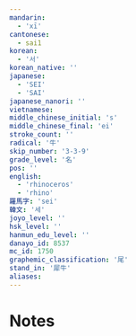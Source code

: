 ```yaml
---
mandarin:
  - 'xī'
cantonese:
  - sai1
korean:
  - '서'
korean_native: ''
japanese:
  - 'SEI'
  - 'SAI'
japanese_nanori: ''
vietnamese:
middle_chinese_initial: 's'
middle_chinese_final: 'ei'
stroke_count: ''
radical: '牛'
skip_number: '3-3-9'
grade_level: '名'
pos: ''
english:
  - 'rhinoceros'
  - 'rhino'
羅馬字: 'sei'
韓文: '세'
joyo_level: ''
hsk_level: ''
hanmun_edu_level: ''
danayo_id: 8537
mc_id: 1750
graphemic_classification: '尾'
stand_in: '犀牛'
aliases:
---
```


# Notes
